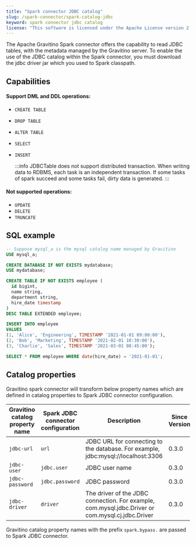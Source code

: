 ```yaml
---
title: "Spark connector JDBC catalog"
slug: /spark-connector/spark-catalog-jdbc
keyword: spark connector jdbc catalog
license: "This software is licensed under the Apache License version 2."
---
```


The Apache Gravitino Spark connector offers the capability to read JDBC tables, with the metadata managed by the Gravitino server. To enable the use of the JDBC catalog within the Spark connector, you must download the jdbc driver jar which you used to Spark classpath.

## Capabilities

#### Support DML and DDL operations:

- `CREATE TABLE`
- `DROP TABLE`
- `ALTER TABLE`
- `SELECT`
- `INSERT`

  :::info
  JDBCTable does not support distributed transaction. When writing data to RDBMS, each task is an independent transaction. If some tasks of spark succeed and some tasks fail, dirty data is generated.
  :::

#### Not supported operations:
- `UPDATE`
- `DELETE`
- `TRUNCATE`

## SQL example

```sql
-- Suppose mysql_a is the mysql catalog name managed by Gravitino
USE mysql_a;

CREATE DATABASE IF NOT EXISTS mydatabase;
USE mydatabase;

CREATE TABLE IF NOT EXISTS employee (
  id bigint,
  name string,
  department string,
  hire_date timestamp
)
DESC TABLE EXTENDED employee;

INSERT INTO employee
VALUES
(1, 'Alice', 'Engineering', TIMESTAMP '2021-01-01 09:00:00'),
(2, 'Bob', 'Marketing', TIMESTAMP '2021-02-01 10:30:00'),
(3, 'Charlie', 'Sales', TIMESTAMP '2021-03-01 08:45:00');

SELECT * FROM employee WHERE date(hire_date) = '2021-01-01';


```

## Catalog properties

Gravitino spark connector will transform below property names which are defined in catalog properties to Spark JDBC connector configuration.

| Gravitino catalog property name | Spark JDBC connector configuration | Description                                                                                                                                                                                                         | Since Version |
|---------------------------------|------------------------------------|---------------------------------------------------------------------------------------------------------------------------------------------------------------------------------------------------------------------|---------------|
| `jdbc-url`                      | `url`                              | JDBC URL for connecting to the database. For example, jdbc:mysql://localhost:3306                                                                                                                                   | 0.3.0         |
| `jdbc-user`                     | `jdbc.user`                        | JDBC user name                                                                                                                                                                                                      | 0.3.0         |
| `jdbc-password`                 | `jdbc.password`                    | JDBC password                                                                                                                                                                                                       | 0.3.0         |
| `jdbc-driver`                   | `driver`                           | The driver of the JDBC connection. For example, com.mysql.jdbc.Driver or com.mysql.cj.jdbc.Driver                                                                                                                   | 0.3.0         |

Gravitino catalog property names with the prefix `spark.bypass.` are passed to Spark JDBC connector.

